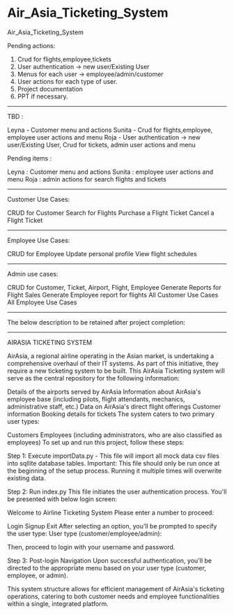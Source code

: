 # Air_Asia_Ticketing_System
Air_Asia_Ticketing_System

Pending actions:
1.	Crud for flights,employee,tickets
2.	User authentication -> new user/Existing User
3.	Menus for each user -> employee/admin/customer
4.	User actions for each type of user.
5.	Project documentation
6.	PPT if necessary.

-----------------------------------
TBD : 

Leyna - Customer menu and actions
Sunita - Crud for flights,employee, employee user actions and menu
Roja - User authentication -> new user/Existing User, Crud for tickets, admin user actions and menu

Pending items :

Leyna : Customer menu and actions
Sunita : employee user actions and menu
Roja : admin actions for search flights and tickets

------------------------------------

Customer Use Cases:

CRUD for Customer
Search for Flights
Purchase a Flight Ticket
Cancel a Flight Ticket

------------------------------------

Employee Use Cases:

CRUD for Employee
Update personal profile
View flight schedules

------------------------------------

Admin use cases:

CRUD for Customer, Ticket, Airport, Flight, Employee
Generate Reports for Flight Sales
Generate Employee report for flights
All Customer Use Cases
All Employee Use Cases

----------------------------------------------------------------------
The below description to be retained after project completion:

------------------------------------------------------------------------

AIRASIA TICKETING SYSTEM

AirAsia, a regional airline operating in the Asian market, is undertaking a comprehensive overhaul of their IT systems. As part of this initiative, they require a new ticketing system to be built. This AirAsia Ticketing system will serve as the central repository for the following information:

Details of the airports served by AirAsia
Information about AirAsia's employee base (including pilots, flight attendants, mechanics, administrative staff, etc.)
Data on AirAsia's direct flight offerings
Customer information
Booking details for tickets
The system caters to two primary user types:

Customers
Employees (including administrators, who are also classified as employees)
To set up and run this project, follow these steps:

Step 1: Execute importData.py - This file will import all mock data csv files into sqllite database tables.
Important: This file should only be run once at the beginning of the setup process. Running it multiple times will overwrite existing data.

Step 2: Run index.py
This file initiates the user authentication process. You'll be presented with below login screen:

Welcome to Airline Ticketing System
Please enter a number to proceed:

Login
Signup
Exit
After selecting an option, you'll be prompted to specify the user type:
User type (customer/employee/admin):

Then, proceed to login with your username and password.

Step 3: Post-login Navigation
Upon successful authentication, you'll be directed to the appropriate menu based on your user type (customer, employee, or admin).

This system structure allows for efficient management of AirAsia's ticketing operations, catering to both customer needs and employee functionalities within a single, integrated platform.